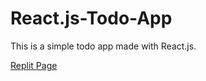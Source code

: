 # React.js-Todo-App

This is a simple todo app made with React.js.

[Replit Page](https://replit.com/@CommanderGL/Reactjs?v=1)
